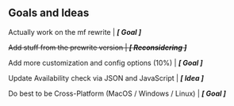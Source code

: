 ## Goals and Ideas
Actually work on the mf rewrite | ***[ Goal ]***

~~Add stuff from the prewrite version | ***[ Reconsidering ]***~~

Add more customization and config options (10%) | ***[ Goal ]***

Update Availability check via JSON and JavaScript | ***[ Idea ]***

Do best to be Cross-Platform (MacOS / Windows / Linux) | ***[ Goal ]***
